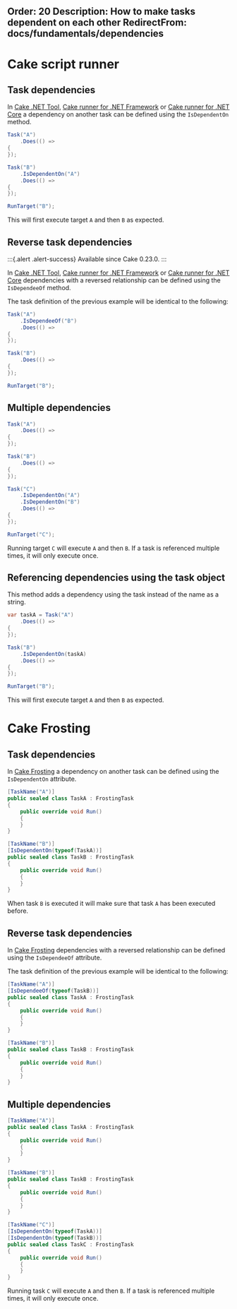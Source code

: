 Order: 20
Description: How to make tasks dependent on each other
RedirectFrom: docs/fundamentals/dependencies
---

# Cake script runner

## Task dependencies

In [Cake .NET Tool], [Cake runner for .NET Framework] or [Cake runner for .NET Core]
a dependency on another task can be defined using the `IsDependentOn` method.

```csharp
Task("A")
    .Does(() =>
{
});

Task("B")
    .IsDependentOn("A")
    .Does(() =>
{
});

RunTarget("B");
```

This will first execute target `A` and then `B` as expected.


## Reverse task dependencies

:::{.alert .alert-success}
Available since Cake 0.23.0.
:::

In [Cake .NET Tool], [Cake runner for .NET Framework] or [Cake runner for .NET Core]
dependencies with a reversed relationship can be defined using the `IsDependeeOf` method.

The task definition of the previous example will be identical to the following:

```csharp
Task("A")
    .IsDependeeOf("B")
    .Does(() =>
{
});

Task("B")
    .Does(() =>
{
});

RunTarget("B");
```

## Multiple dependencies

```csharp
Task("A")
    .Does(() =>
{
});

Task("B")
    .Does(() =>
{
});

Task("C")
    .IsDependentOn("A")
    .IsDependentOn("B")
    .Does(() =>
{
});

RunTarget("C");
```

Running target `C` will execute `A` and then `B`. If a task is referenced multiple times, it will only execute once.

## Referencing dependencies using the task object

This method adds a dependency using the task instead of the name as a string.

```csharp
var taskA = Task("A")
    .Does(() =>
{
});

Task("B")
    .IsDependentOn(taskA)
    .Does(() =>
{
});

RunTarget("B");
```

This will first execute target `A` and then `B` as expected.

# Cake Frosting

## Task dependencies

In [Cake Frosting] a dependency on another task can be defined using the `IsDependentOn` attribute.

```csharp
[TaskName("A")]
public sealed class TaskA : FrostingTask
{
    public override void Run()
    {
    }
}

[TaskName("B")]
[IsDependentOn(typeof(TaskA))]
public sealed class TaskB : FrostingTask
{
    public override void Run()
    {
    }
}
```

When task `B` is executed it will make sure that task `A` has been executed before.

## Reverse task dependencies

In [Cake Frosting] dependencies with a reversed relationship can be defined using the `IsDependeeOf` attribute.

The task definition of the previous example will be identical to the following:

```csharp
[TaskName("A")]
[IsDependeeOf(typeof(TaskB))]
public sealed class TaskA : FrostingTask
{
    public override void Run()
    {
    }
}

[TaskName("B")]
public sealed class TaskB : FrostingTask
{
    public override void Run()
    {
    }
}
```

## Multiple dependencies

```csharp
[TaskName("A")]
public sealed class TaskA : FrostingTask
{
    public override void Run()
    {
    }
}

[TaskName("B")]
public sealed class TaskB : FrostingTask
{
    public override void Run()
    {
    }
}

[TaskName("C")]
[IsDependentOn(typeof(TaskA))]
[IsDependentOn(typeof(TaskB))]
public sealed class TaskC : FrostingTask
{
    public override void Run()
    {
    }
}
```

Running task `C` will execute `A` and then `B`.
If a task is referenced multiple times, it will only execute once.

[Cake .NET Tool]: /docs/running-builds/runners/dotnet-tool
[Cake runner for .NET Framework]: /docs/running-builds/runners/cake-runner-for-dotnet-framework
[Cake runner for .NET Core]: /docs/running-builds/runners/cake-runner-for-dotnet-core
[Cake Frosting]: /docs/running-builds/runners/cake-frosting

